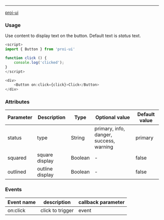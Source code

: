 ---
[proi-ui](https://github.com/specialdoom/proi-ui)

### Usage
Use content to display text on the button. Default text is _status_ text.
```javascript
<script>
import { Button } from 'proi-ui'

function click () {
    console.log('clicked');
}
</script>

<div>
    <Button on:click={click}>Click</Button>
</div>
```

### Attributes
| Parameter | Description | Type | Optional value | Default value |
| --- | --- | --- | --- | --- |
| status | type | String | primary, info, danger, success, warning | primary |
| squared | square display | Boolean | - | false |
| outlined | outline display | Boolean | - | false |

### Events
| Event name | description | callback parameter |
| --- | --- | --- |
| on:click | click to trigger | event |